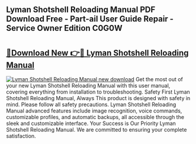 ## Lyman Shotshell Reloading Manual PDF Download Free - Part-ail User Guide Repair - Service Owner Edition C0G0W

# <h2><a href="http://bc4567.oget.top/?id=Lyman+Shotshell+Reloading+Manual">🔗Download New 👉🔴 Lyman Shotshell Reloading Manual</a></h2>

[![Lyman Shotshell Reloading Manual new download](https://i.imgur.com/5g1atiW.png)](http://bc4567.oget.top/?id=Lyman+Shotshell+Reloading+Manual)
Get the most out of your new Lyman Shotshell Reloading Manual with this user manual, covering everything from installation to troubleshooting. Safety First Lyman Shotshell Reloading Manual, Always This product is designed with safety in mind. Please follow all safety precautions. Lyman Shotshell Reloading Manual advanced features include image recognition, voice commands, customizable profiles, and automatic backups, all accessible through the sleek and customizable interface. Your Success is Our Priority Lyman Shotshell Reloading Manual. We are committed to ensuring your complete satisfaction.
